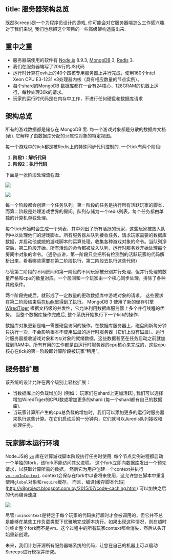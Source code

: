 title: 服务器架构总览
---

既然Screeps是一个为程序员设计的游戏, 你可能会对它服务器端怎么工作感兴趣. 对于我们来说, 我们也想把这个项目的一些高级架构透露出来.

## 重中之重

*   服务器端使用的软件有 [Node.js](https://nodejs.org/en/) 8.9.3, [MongoDB](http://mongodb.org) 3, [Redis](http://redis.io/) 3.
*   我们在服务器端写了20k行的JS代码
*   运行时计算在ovh上的40个四核专用服务器上并行完成，使用160个Intel Xeon CPU E3-1231 v3处理器内核（具有相应数量的节点实例）。
*   每个shard的MongoDB 数据库都在一台有24核心，128GRAM的机器上运行，每秒处理30k的请求。
*   玩家的运行时代码是在内存中工作，不进行任何硬盘和数据库请求

## 架构总览

所有的游戏数据都是储存在 MongoDB 里. 每一个游戏对象都是分散的数据库文档(表). 它解释了由数据库分配的`id`属性对象的特定视图。

每一个游戏中的tick都是被Redis上的特殊同步代码控制的. 一个tick有两个阶段:

1.  **阶段1：解析代码**
2.  **阶段2：执行代码**

下面是一张阶段处理流程图:

![](img/architecture_stage1.png)

![](img/architecture_stage2.png)

每一个阶段都会创建一个任务队列。第一阶段的任务是执行所有活跃玩家的脚本，而第二阶段是处理游戏世界的房间。队列存储为一个redis列表，每个任务都由单独的计算机单独处理。

每个tick开始时会生成一个列表，其中列出了所有活跃的玩家，这些玩家被放入队列中以处理他们的游戏脚本。所有服务器从队列接收任务，请求玩家需要的数据库数据，并启动他或她的游戏脚本的运算处理，收集各种游戏对象的命令。当队列净空后，第二阶段开始。所有活动的命令都被放入队列，运行时服务器开始处理每个房间中对象的命令。（通俗点讲，第一阶段只会把所有检测到的活跃玩家的代码解析出来，看看哪些需要在第二阶段执行，第二阶段去执行这些代码）

尽管第二阶段的不同房间和第一阶段的不同玩家被分别并行处理，但并行处理的数量严格和cpu的数量对应。一个房间和一个玩家由一个核心同步处理，排除了各种其他条件。

两个阶段完成后，就形成了一定数量的更改数据库中游戏对象的请求。 这些要求在第二阶段结束后[在bulk里得到了执行](https://docs.mongodb.org/manual/core/bulk-write-operations/)。 MongoDB 3 使用了新的储存引擎[WiredTiger](http://www.wiredtiger.com/) 根据文档级的并发性，它允许利用数据库服务器上多个并行线程的优势。 当整个数据库操作完成后, 整个系统开始执行下一个tick的操作.

数据库对象更新是唯一需要硬盘访问的操作。在数据库服务器上，磁盘刷新每分钟只执行一次，不会影响根本不使用磁盘的运行时服务器（它们上没有磁盘）。运行时服务器接收游戏对象和`内存`对象的就绪数据，这些数据甚至在任务启动之前就加载到RAM中。所有有用的工作都是由运行时服务器的cpu核心来完成的，这些cpu核心在tick的第一阶段即计算阶段被玩家“租用”。

## 服务器扩展

该系统的设计允许在两个级别上轻松扩展：

*   当数据库上的负载增加时 (例如： 玩家们在shard上更加活跃), 我们可以选择增加WiredTiger的CPU数或增加更多的shard (每一个shard都有自己的数据库).
*   当玩家计算所产生的cpu总负载的增加时，我们可以添加更多的运行时服务器来执行这些计算。在它们启动后的一分钟内，它们就可以从redis队列接收和处理任务。

## 玩家脚本运行环境

Node.JS的 [`vm`](https://nodejs.org/api/vm.html) 库在计算游戏脚本阶段执行任务时使用. 每个节点实例进程都启动一个单独的fork，该fork不能访问其父进程。 这个fork立即向数据库发出一个预先请求，以获取计算所需的数据。 然后它为用户创建一个context并执行 [`vm.runInContext`](https://nodejs.org/api/vm.html#vm_vm_runincontext_code_contextifiedsandbox_options). context会保存在fork中以备将来使用，这允许您在脚本中重复使用`global`对象和`require`缓存。 而且，编译[缓存脚本代码] (http://v8project.blogspot.com.by/2015/07/code-caching.html) 可以加快之后的代码编译速度

![](img/architecture_run.png)

尽管`runincontext`是特定于每个玩家的代码执行超时才会被调用的，但它并不总是能够在某些工作负载类型下优雅地完成脚本执行。如果出现这种情况，则在超时时终止整个fork而不是vm。这个过程中的所有玩家context都会消失，然后从头开始重新创建。

未来，我们计划开源所有服务器端系统的代码，让您在自己的机器上可以启动Screeps进行模拟并研究。
